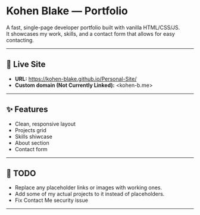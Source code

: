 # Kohen Blake — Portfolio

A fast, single-page developer portfolio built with vanilla HTML/CSS/JS.  
It showcases my work, skills, and a contact form that allows for easy contacting.

---

## 🔗 Live Site
- **URL:** <https://kohen-blake.github.io/Personal-Site/>  
- **Custom domain (Not Currently Linked):** <kohen-b.me>

---

## ✨ Features
- Clean, responsive layout 
- Projects grid 
- Skills shiwcase
- About section 
- Contact form 

---

## 🔧 TODO
- Replace any placeholder links or images with working ones.
- Add some of my actual projects to it instead of placeholders.
- Fix Contact Me security issue

---


